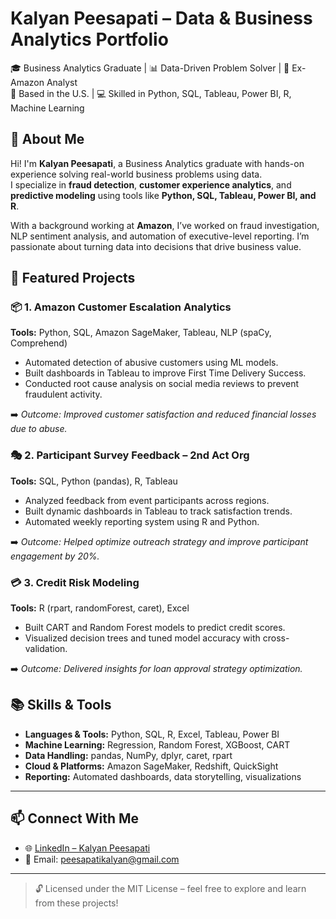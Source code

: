 # Kalyan Peesapati – Data & Business Analytics Portfolio

🎓 Business Analytics Graduate | 📊 Data-Driven Problem Solver | 💼 Ex-Amazon Analyst  
📍 Based in the U.S. | 💻 Skilled in Python, SQL, Tableau, Power BI, R, Machine Learning

## 👋 About Me

Hi! I'm **Kalyan Peesapati**, a Business Analytics graduate with hands-on experience solving real-world business problems using data.  
I specialize in **fraud detection**, **customer experience analytics**, and **predictive modeling** using tools like **Python, SQL, Tableau, Power BI, and R**.

With a background working at **Amazon**, I’ve worked on fraud investigation, NLP sentiment analysis, and automation of executive-level reporting. I’m passionate about turning data into decisions that drive business value.

## 💼 Featured Projects

### 📦 1. Amazon Customer Escalation Analytics  
**Tools:** Python, SQL, Amazon SageMaker, Tableau, NLP (spaCy, Comprehend)  
- Automated detection of abusive customers using ML models.
- Built dashboards in Tableau to improve First Time Delivery Success.
- Conducted root cause analysis on social media reviews to prevent fraudulent activity.

➡️ *Outcome: Improved customer satisfaction and reduced financial losses due to abuse.*


### 🎭 2. Participant Survey Feedback – 2nd Act Org  
**Tools:** SQL, Python (pandas), R, Tableau  
- Analyzed feedback from event participants across regions.
- Built dynamic dashboards in Tableau to track satisfaction trends.
- Automated weekly reporting system using R and Python.

➡️ *Outcome: Helped optimize outreach strategy and improve participant engagement by 20%.*

### 💳 3. Credit Risk Modeling  
**Tools:** R (rpart, randomForest, caret), Excel  
- Built CART and Random Forest models to predict credit scores.
- Visualized decision trees and tuned model accuracy with cross-validation.

➡️ *Outcome: Delivered insights for loan approval strategy optimization.*


## 📚 Skills & Tools

- **Languages & Tools:** Python, SQL, R, Excel, Tableau, Power BI  
- **Machine Learning:** Regression, Random Forest, XGBoost, CART  
- **Data Handling:** pandas, NumPy, dplyr, caret, rpart  
- **Cloud & Platforms:** Amazon SageMaker, Redshift, QuickSight  
- **Reporting:** Automated dashboards, data storytelling, visualizations

---

## 📫 Connect With Me

- 🌐 [LinkedIn – Kalyan Peesapati](https://linkedin.com/in/kalyanpeesapati)  
- 📧 Email: peesapatikalyan@gmail.com

---

> 🔓 Licensed under the MIT License – feel free to explore and learn from these projects!
